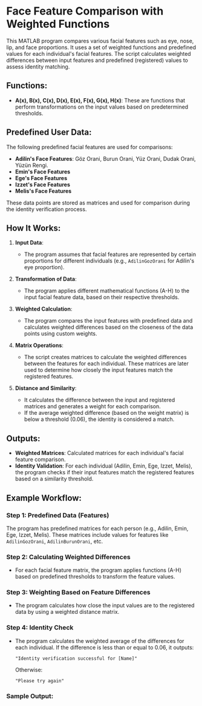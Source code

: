 # **Face Feature Comparison with Weighted Functions**

This MATLAB program compares various facial features such as eye, nose, lip, and face proportions. It uses a set of weighted functions and predefined values for each individual's facial features. The script calculates weighted differences between input features and predefined (registered) values to assess identity matching.

## **Functions:**

- **A(x), B(x), C(x), D(x), E(x), F(x), G(x), H(x)**: These are functions that perform transformations on the input values based on predetermined thresholds.

## **Predefined User Data:**
The following predefined facial features are used for comparisons:
- **Adilin's Face Features**: Göz Orani, Burun Orani, Yüz Orani, Dudak Orani, Yüzün Rengi.
- **Emin's Face Features**
- **Ege's Face Features**
- **Izzet's Face Features**
- **Melis's Face Features**

These data points are stored as matrices and used for comparison during the identity verification process.

## **How It Works:**

1. **Input Data**:
   - The program assumes that facial features are represented by certain proportions for different individuals (e.g., `AdilinGozOrani` for Adilin's eye proportion).

2. **Transformation of Data**:
   - The program applies different mathematical functions (A-H) to the input facial feature data, based on their respective thresholds.

3. **Weighted Calculation**:
   - The program compares the input features with predefined data and calculates weighted differences based on the closeness of the data points using custom weights.

4. **Matrix Operations**:
   - The script creates matrices to calculate the weighted differences between the features for each individual. These matrices are later used to determine how closely the input features match the registered features.

5. **Distance and Similarity**:
   - It calculates the difference between the input and registered matrices and generates a weight for each comparison.
   - If the average weighted difference (based on the weight matrix) is below a threshold (0.06), the identity is considered a match.

## **Outputs:**

- **Weighted Matrices**: Calculated matrices for each individual's facial feature comparison.
- **Identity Validation**: For each individual (Adilin, Emin, Ege, Izzet, Melis), the program checks if their input features match the registered features based on a similarity threshold. 

## **Example Workflow:**

### **Step 1: Predefined Data (Features)**

The program has predefined matrices for each person (e.g., Adilin, Emin, Ege, Izzet, Melis). These matrices include values for features like `AdilinGozOrani`, `AdilinBurunOrani`, etc.

### **Step 2: Calculating Weighted Differences**

- For each facial feature matrix, the program applies functions (A-H) based on predefined thresholds to transform the feature values.
  
### **Step 3: Weighting Based on Feature Differences**

- The program calculates how close the input values are to the registered data by using a weighted distance matrix.

### **Step 4: Identity Check**

- The program calculates the weighted average of the differences for each individual. If the difference is less than or equal to 0.06, it outputs:
    ```
    "Identity verification successful for [Name]"
    ```
    Otherwise:
    ```
    "Please try again"
    ```

### **Sample Output:**
